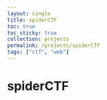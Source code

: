 ```yaml
---
layout: single
title: spiderCTF
toc: true
toc_sticky: true
collection: projects
permalink: /projects/spiderCTF
tags: ["ctf", "web"]
---
```


# spiderCTF